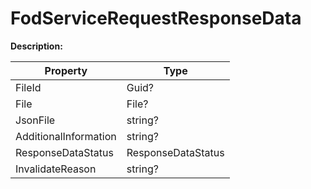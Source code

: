 # FodServiceRequestResponseData

**Description:** 

| Property | Type |
|---|---|
| FileId | Guid? |
| File | File? |
| JsonFile | string? |
| AdditionalInformation | string? |
| ResponseDataStatus | ResponseDataStatus |
| InvalidateReason | string? |


